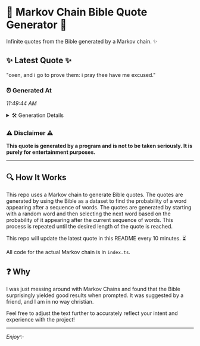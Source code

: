 # 📖 Markov Chain Bible Quote Generator 📖

Infinite quotes from the Bible generated by a Markov chain. ✨

## ✨ Latest Quote ✨
"oxen, and i go to prove them: i pray thee have me excused."

### ⏰ Generated At
*11:49:44 AM*

<details>
    <summary>🛠️ Generation Details</summary>
    <p>
        <strong>🌱 Seed:</strong> oxen,<br>
        <strong>🔄 Iterations:</strong> 12<br>
        <strong>📜 Context History:</strong><br>[ oxen, ]: and<br>[ oxen,, and ]: i<br>[ oxen,, and, i ]: go<br>[ oxen,, and, i, go ]: to<br>[ oxen,, and, i, go, to ]: prove<br>[ oxen,, and, i, go, to, prove ]: them:<br>[ and, i, go, to, prove, them: ]: i<br>[ i, go, to, prove, them:, i ]: pray<br>[ go, to, prove, them:, i, pray ]: thee<br>[ to, prove, them:, i, pray, thee ]: have<br>[ prove, them:, i, pray, thee, have ]: me<br>[ them:, i, pray, thee, have, me ]: excused.<br>
    </p>
</details>

### ⚠️ Disclaimer ⚠️
**This quote is generated by a program and is not to be taken seriously. It is purely for entertainment purposes.**

---

## 🔍 How It Works

This repo uses a Markov chain to generate Bible quotes. The quotes are generated by using the Bible as a dataset to find the probability of a word appearing after a sequence of words. The quotes are generated by starting with a random word and then selecting the next word based on the probability of it appearing after the current sequence of words. This process is repeated until the desired length of the quote is reached.

This repo will update the latest quote in this README every 10 minutes. ⏳

All code for the actual Markov chain is in `index.ts`.

## ❓ Why

I was just messing around with Markov Chains and found that the Bible surprisingly yielded good results when prompted. 
It was suggested by a friend, and I am in no way christian.

Feel free to adjust the text further to accurately reflect your intent and experience with the project!

---

*Enjoy*✨
